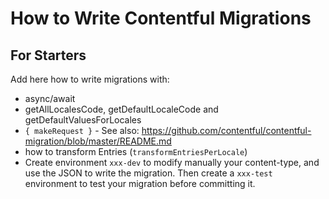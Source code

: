 # How to Write Contentful Migrations

## For Starters




Add here how to write migrations with:
* async/await
* getAllLocalesCode, getDefaultLocaleCode and getDefaultValuesForLocales
* `{ makeRequest }` - See also: https://github.com/contentful/contentful-migration/blob/master/README.md
* how to transform Entries (`transformEntriesPerLocale`)
* Create environment `xxx-dev` to modify manually your content-type, and use the JSON to write the migration. Then create a `xxx-test` environment to test your migration before committing it.
